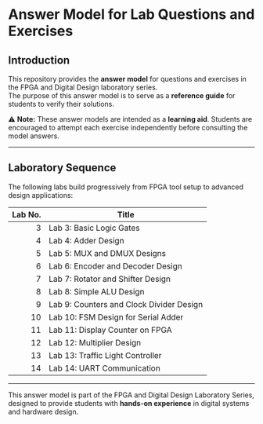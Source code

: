 # Answer Model for Lab Questions and Exercises

## Introduction
This repository provides the **answer model** for questions and exercises in the FPGA and Digital Design laboratory series.  
The purpose of this answer model is to serve as a **reference guide** for students to verify their solutions.  
 

⚠️ **Note:** These answer models are intended as a **learning aid**. Students are encouraged to attempt each exercise independently before consulting the model answers.

---

## Laboratory Sequence

The following labs build progressively from FPGA tool setup to advanced design applications:

| Lab No. | Title                                   |
|--------:|------------------------------------------|
| 3       | Lab 3: Basic Logic Gates                 |
| 4       | Lab 4: Adder Design                      |
| 5       | Lab 5: MUX and DMUX Designs              |
| 6       | Lab 6: Encoder and Decoder Design        |
| 7       | Lab 7: Rotator and Shifter Design        |
| 8       | Lab 8: Simple ALU Design                 |
| 9       | Lab 9: Counters and Clock Divider Design |
| 10      | Lab 10: FSM Design for Serial Adder      |
| 11      | Lab 11: Display Counter on FPGA          |
| 12      | Lab 12: Multiplier Design                |
| 13      | Lab 13: Traffic Light Controller         |
| 14      | Lab 14: UART Communication               |

---

This answer model is part of the FPGA and Digital Design Laboratory Series, designed to provide students with **hands-on experience** in digital systems and hardware design.
